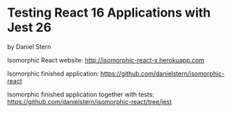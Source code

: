 # Testing React 16 Applications with Jest 26
by Daniel Stern

Isomorphic React website: http://isomorphic-react-x.herokuapp.com

Isomorphic finished application: https://github.com/danielstern/isomorphic-react

Isomorphic finished application together with tests: https://github.com/danielstern/isomorphic-react/tree/jest